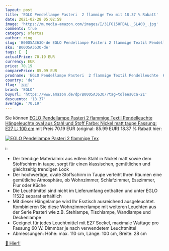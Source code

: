 ```yaml
---
layout: post
title: 'EGLO Pendellampe Pasteri  2 flammige Tex mit 18.37 % Rabatt'
date: 2021-02-28 05:02:59
image: 'https://m.media-amazon.com/images/I/31FO15OFBAL._SL400_.jpg'
comments: true
category: ofertas
author: ring
slug: 'B00O5A363O-de EGLO Pendellampe Pasteri 2 flammige Textil Pendelleuchte...'
sku: 'B00O5A363O-de'
tags: [  ]
actualPrice: 70.19 EUR
currency: EUR
price: 70.19
comparePrice: 85.99 EUR
prodname: 'EGLO Pendellampe Pasteri  2 flammige Textil Pendelleuchte  Hängeleuchte oval aus Stahl und Stoff  Farbe: Nickel matt  taupe  Fassung: E27  L: 100 cm'
country: 'de'
flag: '🇩🇪'
brand: 'EGLO'
buyurl: 'https://www.amazon.de/dp/B00O5A363O/?tag=tolees0ca-21'
descuento: '18.37'
average: '70.19'
---
```


Sie können [EGLO Pendellampe Pasteri  2 flammige Textil Pendelleuchte  Hängeleuchte oval aus Stahl und Stoff  Farbe: Nickel matt  taupe  Fassung: E27  L: 100 cm](https://www.amazon.de/dp/B00O5A363O/?tag=tolees0ca-21) mit Preis 70.19 EUR (original: 85.99 EUR) 18.37 % Rabatt hier:

[![EGLO Pendellampe Pasteri  2 flammige Tex](https://m.media-amazon.com/images/I/31FO15OFBAL._SL400_.jpg)](https://www.amazon.de/dp/B00O5A363O/?tag=tolees0ca-21)

ℹ️:

- Der trendige Materialmix aus edlem Stahl in Nickel matt sowie dem Stoffschirm in taupe, sorgt für einen klassischen, gemütlichen und gleichzeitig trendigen Look
- Der hochwertige, ovale Stoffschirm in Taupe verleiht Ihren Räumen eine gemütliche Atmosphäre, ob Wohnzimmer, Schlafzimmer, Esszimmer, Flur oder Küche
- Die Leuchtmittel sind nicht im Lieferumfang enthalten und unter EGLO 11522 separat erhältlich
- Mit dieser Hängelampe wird Ihr Esstisch ausreichend ausgeleuchtet. Kombinieren Sie diese Wohnzimmerlampe mit weiteren Leuchten aus der Serie Pasteri wie z.B. Stehlampe, Tischlampe, Wandlampe und Deckenlampe
- Geeignet für jedes Leuchtmittel mit E27 Sockel, maximale Wattage pro Fassung 60 W. Dimmbar je nach verwendetem Leuchtmittel
- Abmessungen: Höhe: max. 110 cm, Länge: 100 cm, Breite: 28 cm

[🛒 Hier!!](https://www.amazon.de/dp/B00O5A363O/?tag=tolees0ca-21)
